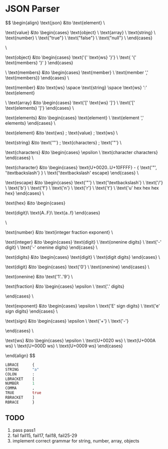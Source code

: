 # JSON Parser

$$
\begin{align}
\text{json} &\to \text{element}
\\

\text{value} &\to
\begin{cases}
\text{object} \\
\text{array} \\
\text{string} \\
\text{number} \\
\text{"true"} \\
 \text{"false"} \\
\text{"null"} \\
\end{cases}

\\

\text{object}  &\to
\begin{cases}
\text{'\{' \text{ws} '\}'} \\
 \text{ '\{' \text{members}  '\}' }
\end{cases}

\\
\text{members}  &\to
\begin{cases}
\text{member}  \\
 \text{member ',' \text{members}}
\end{cases}
\\


\text{member}  &\to
\text{ws} \space \text{string} \space \text{ws} ':' \text{element}

\\
\text{array}  &\to
\begin{cases}
\text{'[' \text{ws} ']'} \\
\text{'[' \text{elements} ']'}
\end{cases}
\\

\text{elements} &\to
\begin{cases}
\text{element} \\
\text{element ',' elements}
\end{cases}
\\

\text{element} &\to \text{ws} \; \text{value} \; \text{ws}
\\

\text{string} &\to \text{'"'} \; \text{characters} \; \text{'"'}
\\

\text{characters} &\to
\begin{cases}
\epsilon \\
\text{character characters}
\end{cases}
\\

\text{character} &\to
\begin{cases}
\text{U+0020..U+10FFFF} - \{ \text{'"', '\textbackslash'} \} \\
\text{'\textbackslash' escape}
\end{cases}
\\

\text{escape} &\to
\begin{cases}
\text{'"'} \\
\text{'\textbackslash'} \\
\text{'/'} \\
\text{'b'} \\
\text{'f'} \\
\text{'n'} \\
\text{'r'} \\
\text{'t'} \\
\text{'u' hex hex hex hex}
\end{cases}
\\

\text{hex} &\to
\begin{cases}

\text{digit}\\
 \text{A..F}\\
  \text{a..f}
\end{cases}

\\

\text{number} &\to \text{integer fraction exponent}
\\

\text{integer} &\to
\begin{cases}
\text{digit} \\
\text{onenine digits} \\
\text{'-' digit} \\
\text{'-' onenine digits}
\end{cases}
\\

\text{digits} &\to 
\begin{cases}
\text{digit} \\
\text{digit digits}
\end{cases}
\\

\text{digit} &\to \begin{cases}
\text{'0'} \\
\text{onenine}
\end{cases}
\\

\text{onenine} &\to \text{'1'..'9'}
\\

\text{fraction} &\to 
\begin{cases}
 \epsilon \\
  \text{'.' digits}

\end{cases}
\\

\text{exponent} &\to
\begin{cases}
\epsilon \\
\text{'E' sign digits} \\
\text{'e' sign digits}
\end{cases}
\\

\text{sign} &\to
 \begin{cases}
 \epsilon \\
  \text{'+'} \\
   \text{'-'}

 \end{cases}
\\

\text{ws} &\to
\begin{cases}
\epsilon \\
\text{U+0020 ws} \\
\text{U+000A ws} \\
\text{U+000D ws} \\
\text{U+0009 ws}
\end{cases}


\end{align}
$$

```graphql
LBRACE      {  
STRING      "a"  
COLON       :  
LBRACKET    [  
NUMBER      1  
COMMA       ,  
TRUE        true  
RBRACKET    ]  
RBRACE      }  
```
## TODO
1. pass pass1
2. fail fail15, fail17, fail18, fail25-29
3. implement correct grammar for string, number, array, objects